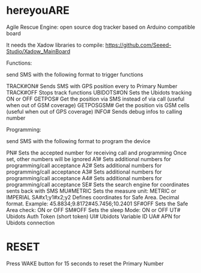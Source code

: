 # hereyouARE
Agile Rescue Engine: open source dog tracker based on Arduino compatible board

It needs the Xadow libraries to compile:
  https://github.com/Seeed-Studio/Xadow_MainBoard
 
 Functions:
 
 send SMS with the following format to trigger functions
 
  TRACK#ON#<sec>     Sends SMS with GPS position every <sec> to Primary Number
  TRACK#OFF          Stops track functions
  UBIDOTS#ON         Sets the Ubidots tracking ON or OFF
  GETPOS#            Get the position via SMS instead of via call (useful when out of GSM coverage)
  GETPOSGSM#         Get the position vis GSM cells (useful when out of GPS coverage)
  INFO#              Sends debug infos to calling number
 
 
 Programming:
 
 send SMS with the following format to program the device
 
 PN#<num>         Sets the accepted number for receiving call and programming
 Once set, other numbers will be ignored
 A1#<num>         Sets additional numbers for programming/call acceptance
 A2#<num>         Sets additional numbers for programming/call acceptance
 A3#<num>         Sets additional numbers for programming/call acceptance
 A4#<num>         Sets additional numbers for programming/call acceptance
 SE#<string>      Sets the search engine for coordinates sents back with SMS
 MU#METRIC        Sets the measure unit: METRIC or IMPERIAL
 SA#x1;y1#x2;y2   Defines coordinates for Safe Area. Decimal format. Example:
 45.8834;9.8172#45.7456;10.2401
 SF#OFF              Sets the Safe Area check: ON or OFF
 SM#OFF              Sets the sleep Mode: ON or OFF
 UT#<string>         Ubidots Auth Token (short token)
 UI#<string>          Ubidots Variable ID
 UA#<string>         APN for Ubidots connection


RESET
=====

Press WAKE button for 15 seconds to reset the Primary Number
